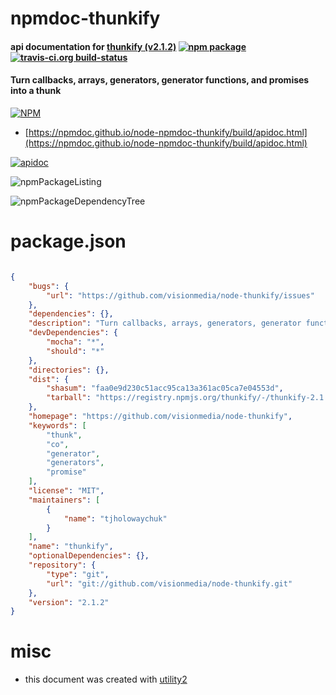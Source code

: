 # npmdoc-thunkify

#### api documentation for  [thunkify (v2.1.2)](https://github.com/visionmedia/node-thunkify)  [![npm package](https://img.shields.io/npm/v/npmdoc-thunkify.svg?style=flat-square)](https://www.npmjs.org/package/npmdoc-thunkify) [![travis-ci.org build-status](https://api.travis-ci.org/npmdoc/node-npmdoc-thunkify.svg)](https://travis-ci.org/npmdoc/node-npmdoc-thunkify)

#### Turn callbacks, arrays, generators, generator functions, and promises into a thunk

[![NPM](https://nodei.co/npm/thunkify.png?downloads=true&downloadRank=true&stars=true)](https://www.npmjs.com/package/thunkify)

- [https://npmdoc.github.io/node-npmdoc-thunkify/build/apidoc.html](https://npmdoc.github.io/node-npmdoc-thunkify/build/apidoc.html)

[![apidoc](https://npmdoc.github.io/node-npmdoc-thunkify/build/screenCapture.buildCi.browser.%252Ftmp%252Fbuild%252Fapidoc.html.png)](https://npmdoc.github.io/node-npmdoc-thunkify/build/apidoc.html)

![npmPackageListing](https://npmdoc.github.io/node-npmdoc-thunkify/build/screenCapture.npmPackageListing.svg)

![npmPackageDependencyTree](https://npmdoc.github.io/node-npmdoc-thunkify/build/screenCapture.npmPackageDependencyTree.svg)



# package.json

```json

{
    "bugs": {
        "url": "https://github.com/visionmedia/node-thunkify/issues"
    },
    "dependencies": {},
    "description": "Turn callbacks, arrays, generators, generator functions, and promises into a thunk",
    "devDependencies": {
        "mocha": "*",
        "should": "*"
    },
    "directories": {},
    "dist": {
        "shasum": "faa0e9d230c51acc95ca13a361ac05ca7e04553d",
        "tarball": "https://registry.npmjs.org/thunkify/-/thunkify-2.1.2.tgz"
    },
    "homepage": "https://github.com/visionmedia/node-thunkify",
    "keywords": [
        "thunk",
        "co",
        "generator",
        "generators",
        "promise"
    ],
    "license": "MIT",
    "maintainers": [
        {
            "name": "tjholowaychuk"
        }
    ],
    "name": "thunkify",
    "optionalDependencies": {},
    "repository": {
        "type": "git",
        "url": "git://github.com/visionmedia/node-thunkify.git"
    },
    "version": "2.1.2"
}
```



# misc
- this document was created with [utility2](https://github.com/kaizhu256/node-utility2)
